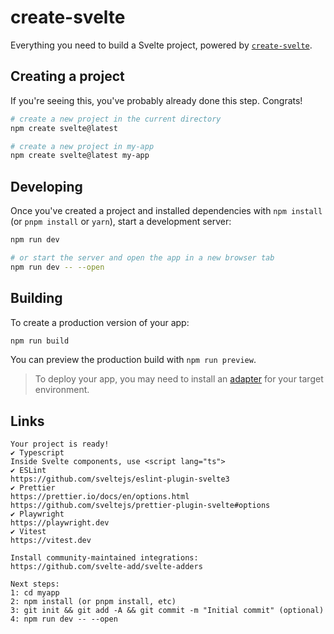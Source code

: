 # create-svelte

Everything you need to build a Svelte project, powered by [`create-svelte`](https://github.com/sveltejs/kit/tree/master/packages/create-svelte).

## Creating a project

If you're seeing this, you've probably already done this step. Congrats!

```bash
# create a new project in the current directory
npm create svelte@latest

# create a new project in my-app
npm create svelte@latest my-app
```

## Developing

Once you've created a project and installed dependencies with `npm install` (or `pnpm install` or `yarn`), start a development server:

```bash
npm run dev

# or start the server and open the app in a new browser tab
npm run dev -- --open
```

## Building

To create a production version of your app:

```bash
npm run build
```

You can preview the production build with `npm run preview`.

> To deploy your app, you may need to install an [adapter](https://kit.svelte.dev/docs/adapters) for your target environment.

## Links

```
Your project is ready!
✔ Typescript
Inside Svelte components, use <script lang="ts">
✔ ESLint
https://github.com/sveltejs/eslint-plugin-svelte3
✔ Prettier
https://prettier.io/docs/en/options.html
https://github.com/sveltejs/prettier-plugin-svelte#options
✔ Playwright
https://playwright.dev
✔ Vitest
https://vitest.dev

Install community-maintained integrations:
https://github.com/svelte-add/svelte-adders

Next steps:
1: cd myapp
2: npm install (or pnpm install, etc)
3: git init && git add -A && git commit -m "Initial commit" (optional)
4: npm run dev -- --open
```
